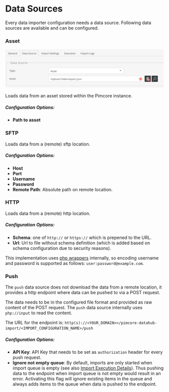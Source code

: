 # Data Sources

Every data importer configuration needs a data source. Following data sources are available and can 
be configured. 

### Asset

<div class="image-as-lightbox"></div>

![Data Source Asset](../img/datasource_asset.png)

Loads data from an asset stored within the Pimcore instance. 

##### Configuration Options: 
- **Path to asset** 


### SFTP
Loads data from a (remote) sftp location.
  
##### Configuration Options: 
- **Host**
- **Port**
- **Username**
- **Password**
- **Remote Path**: Absolute path on remote location.

### HTTP
Loads data from a (remote) http location.

##### Configuration Options: 
- **Schema**: one of `http://` or `https://` which is prepened to the URL.
- **Url**: Url to file without schema definition (which is added based on schema configuration due 
to security reasons).

This implementation uses [php wrappers](https://www.php.net/manual/en/wrappers.http.php) internally, so
encoding username and password is supported as follows: `user:password@example.com`. 


### Push
The `push` data source does not download the data from a remote location, it provides a http endpoint
where data can be pushed to via a POST request. 

The data needs to be in the configured file format and provided as raw content of the POST request. The 
`push` data source internally uses `php://input` to read the content. 

The URL for the endpoint is: `http(s)://<YOUR_DOMAIN>>/pimcore-datahub-import/<IMPORT_CONFIGURATION_NAME>/push`

##### Configuration Options: 
- **API Key**: API Key that needs to be set as `authorization` header for every push request. 
- **Ignore not empty queue**: By default, imports are only started when import queue is empty 
(see also [Import Execution Details](../04_Import_Execution_Details.md)). Thus pushing data to the 
endpoint when import queue is not empty would result in an error. Activating this flag will ignore 
existing items in the queue and always adds items to the queue when data is pushed to the endpoint.
